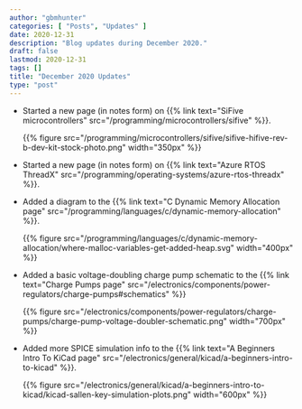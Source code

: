 ```yaml
---
author: "gbmhunter"
categories: [ "Posts", "Updates" ]
date: 2020-12-31
description: "Blog updates during December 2020."
draft: false
lastmod: 2020-12-31
tags: []
title: "December 2020 Updates"
type: "post"
---
```


* Started a new page (in notes form) on {{% link text="SiFive microcontrollers" src="/programming/microcontrollers/sifive" %}}.

    {{% figure src="/programming/microcontrollers/sifive/sifive-hifive-rev-b-dev-kit-stock-photo.png" width="350px" %}}

* Started a new page (in notes form) on {{% link text="Azure RTOS ThreadX" src="/programming/operating-systems/azure-rtos-threadx" %}}.

* Added a diagram to the {{% link text="C Dynamic Memory Allocation page" src="/programming/languages/c/dynamic-memory-allocation" %}}.

    {{% figure src="/programming/languages/c/dynamic-memory-allocation/where-malloc-variables-get-added-heap.svg" width="400px" %}}

* Added a basic voltage-doubling charge pump schematic to the {{% link text="Charge Pumps page" src="/electronics/components/power-regulators/charge-pumps#schematics" %}}

    {{% figure src="/electronics/components/power-regulators/charge-pumps/charge-pump-voltage-doubler-schematic.png" width="700px" %}}

* Added more SPICE simulation info to the {{% link text="A Beginners Intro To KiCad page" src="/electronics/general/kicad/a-beginners-intro-to-kicad" %}}.

    {{% figure src="/electronics/general/kicad/a-beginners-intro-to-kicad/kicad-sallen-key-simulation-plots.png" width="600px" %}}
